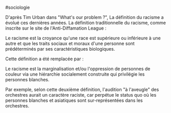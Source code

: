 #sociologie 

D'après Tim Urban dans "What's our problem ?", La définition du racisme a évolué ces dernières années. La définition traditionnelle du racisme, comme inscrite sur le site de l'Anti-Diffamation League :

Le racisme est la croyance qu'une race est supérieure ou inférieure à une autre et que les traits sociaux et moraux d'une personne sont prédéterminés par ses caractéristiques biologiques.

Cette définition a été remplacée par :

Le racisme est la marginalisation et/ou l'oppression de personnes de couleur via une hiérarchie socialement construite qui privilégie les personnes blanches.

Par exemple, selon cette deuxième définition, l'audition "à l'aveugle" des orchestres aurait un caractère raciste, car perpétue le status quo où les personnes blanches et asiatiques sont sur-représentées dans les orchestres.